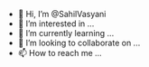 - 👋 Hi, I’m @SahilVasyani
- 👀 I’m interested in ...
- 🌱 I’m currently learning ...
- 💞️ I’m looking to collaborate on ...
- 📫 How to reach me ...

<!---
SahilVasyani/SahilVasyani is a ✨ special ✨ repository because its `README.md` (this file) appears on your GitHub profile.
You can click the Preview link to take a look at your changes.
--->

